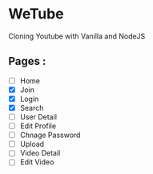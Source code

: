 # WeTube

Cloning Youtube with Vanilla and NodeJS

## Pages :

- [ ] Home
- [x] Join
- [x] Login
- [x] Search
- [ ] User Detail
- [ ] Edit Profile
- [ ] Chnage Password
- [ ] Upload
- [ ] Video Detail
- [ ] Edit Video
